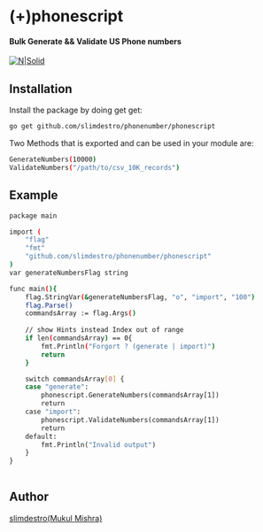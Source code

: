 # (+)phonescript
#### Bulk Generate && Validate US Phone numbers

[![N|Solid](https://upload.wikimedia.org/wikipedia/commons/thumb/0/05/Go_Logo_Blue.svg/60px-Go_Logo_Blue.svg.png)](https://dev.to/slimdestro)
 
## Installation

Install the package by doing get get:

```sh
go get github.com/slimdestro/phonenumber/phonescript
```

Two Methods that is exported and can be used in your module are:

```sh
GenerateNumbers(10000) 
ValidateNumbers("/path/to/csv_10K_records")  
```

## Example

```sh
package main 

import (
	"flag"
	"fmt" 
	"github.com/slimdestro/phonenumber/phonescript"
)
var generateNumbersFlag string

func main(){
    flag.StringVar(&generateNumbersFlag, "o", "import", "100")
    flag.Parse()
    commandsArray := flag.Args()
	
	// show Hints instead Index out of range 
	if len(commandsArray) == 0{
		fmt.Println("Forgort ? (generate | import)")
		return
	}

	switch commandsArray[0] {
	case "generate":
		phonescript.GenerateNumbers(commandsArray[1])
		return
	case "import":
		phonescript.ValidateNumbers(commandsArray[1])
		return
	default:
		fmt.Println("Invalid output")
	}
}
 
```


## Author

[slimdestro(Mukul Mishra)](https://linktr.ee/slimdestro)
